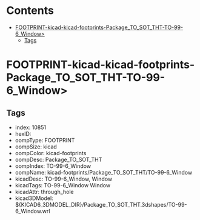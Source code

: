 



Contents
========

* [FOOTPRINT-kicad-kicad-footprints-Package_TO_SOT_THT-TO-99-6_Window>](#footprint-kicad-kicad-footprints-package_to_sot_tht-to-99-6_window)
	* [Tags](#tags)

# FOOTPRINT-kicad-kicad-footprints-Package_TO_SOT_THT-TO-99-6_Window>

## Tags

- index: 10851
- hexID: 
- oompType: FOOTPRINT
- oompSize: kicad
- oompColor: kicad-footprints
- oompDesc: Package_TO_SOT_THT
- oompIndex: TO-99-6_Window
- oompName: kicad-footprints/Package_TO_SOT_THT/TO-99-6_Window
- kicadDesc: TO-99-6_Window, Window
- kicadTags: TO-99-6_Window Window
- kicadAttr: through_hole
- kicad3DModel: ${KICAD6_3DMODEL_DIR}/Package_TO_SOT_THT.3dshapes/TO-99-6_Window.wrl
